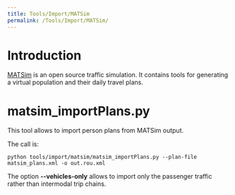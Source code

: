```yaml
---
title: Tools/Import/MATSim
permalink: /Tools/Import/MATSim/
---
```


# Introduction

[MATSim](https://www.matsim.org/) is an open source traffic simulation. It
contains tools for generating a virtual population and their daily travel plans.

# matsim_importPlans.py

This tool allows to import person plans from MATSim output.

The call is:

```
python tools/import/matsim/matsim_importPlans.py --plan-file matsim_plans.xml -o out.rou.xml
```

The option **--vehicles-only** allows to import only the passenger traffic rather than intermodal trip chains.
